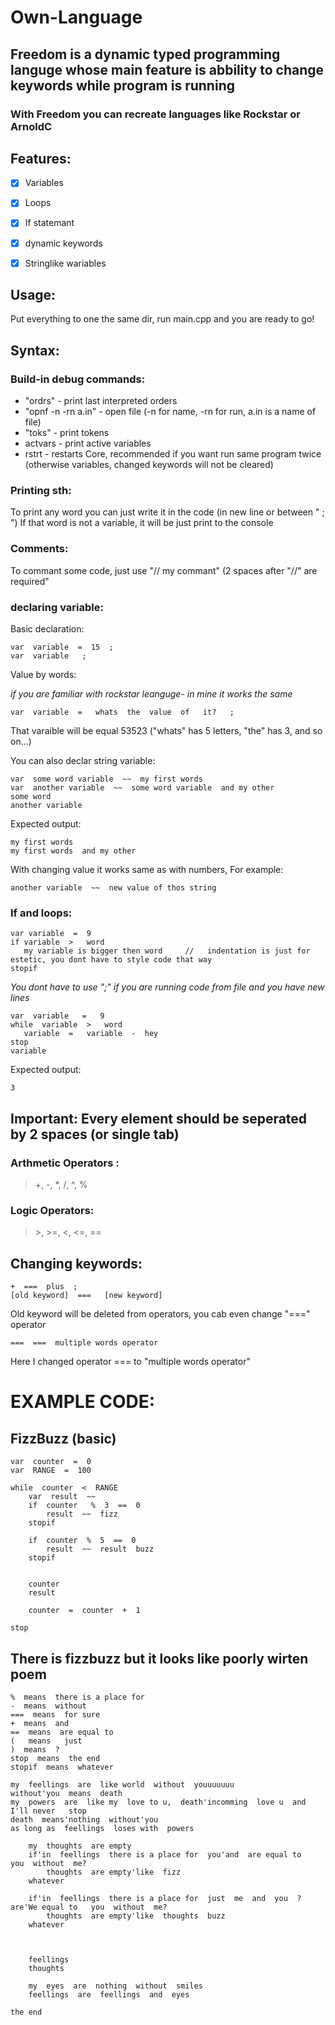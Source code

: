 # Own-Language
## Freedom is a dynamic typed programming languge whose main feature is abbility to change keywords while program is running
### With Freedom you can recreate languages like Rockstar or ArnoldC

## Features:

- [X] Variables
- [X] Loops
- [X] If statemant
- [X] dynamic keywords
- [X] Stringlike wariables


## Usage:
Put everything to one the same dir, 
run main.cpp and you are ready to go!

## Syntax:
### Build-in debug commands:
- "ordrs" - print last interpreted orders
- "opnf -n -rn a.in" - open file (-n for name, -rn for run, a.in is a name of file)
- "toks" - print tokens
- actvars - print active variables
- rstrt - restarts Core, recommended if you want run same program twice (otherwise variables, changed keywords will not be cleared)
### Printing sth:
To print any word you can just write it in the code (in new line or between " ; ")
If that word is not a variable, it will be just print to the console
### Comments:
To commant some code, just use "//  my commant"
(2 spaces after "//" are required"
### declaring variable:
Basic declaration:
```
var  variable  =  15  ;
var  variable   ;
```
Value by words:

*if you are familiar with rockstar leanguge- in mine it works the same*
```
var  variable  =   whats  the  value  of   it?   ;
```
That varaible will be equal 53523 ("whats" has 5 letters, "the" has 3, and so on...)

You can also declar string variable:
```
var  some word variable  ~~  my first words
var  another variable  ~~  some word variable  and my other
some word
another variable
```
Expected output:
```
my first words
my first words  and my other
```
With changing value it works same as with numbers, For example:
```
another variable  ~~  new value of thos string  
```

### If and loops:
```
var variable  =  9
if variable  >   word
   my variable is bigger then word     //   indentation is just for estetic, you dont have to style code that way
stopif
```
*You dont have to use ";" if you are running code from file and you have new lines*
```
var  variable   =   9
while  variable  >   word
   variable  =   variable  -  hey    
stop
variable
```
Expected output:
```
3
```
## Important: Every element should be seperated by 2 spaces (or single tab)
### Arthmetic Operators :   
> +, -, *, /, ^, %
### Logic Operators:
> \>, >=, <, <=, ==

## Changing keywords:
```
+  ===  plus  ;
[old keyword]  ===   [new keyword]
```
Old keyword will be deleted from operators, you cab even change "===" operator
```
===  ===  multiple words operator
```
Here I changed operator === to "multiple words operator"
# EXAMPLE CODE:
## FizzBuzz (basic)
```
var  counter  =  0
var  RANGE  =  100
 
while  counter  <  RANGE
	var  result  ~~ 
	if  counter   %  3  ==  0
		result  ~~  fizz
	stopif

	if  counter  %  5  ==  0
		result  ~~  result  buzz
	stopif

	
	counter
	result
	
	counter  =  counter  +  1
	
stop
```

## There is fizzbuzz but it looks like poorly wirten poem
```
%  means  there is a place for
-  means  without
===  means  for sure
+  means  and
==  means  are equal to
(   means   just
)  means  ?
stop  means  the end
stopif  means  whatever

my  feellings  are  like world  without  youuuuuuu 
without'you  means  death
my  powers  are  like my  love to u,  death'incomming  love u  and   I'll never   stop
death  means'nothing  without'you
as long as  feellings  loses with  powers
	
	my  thoughts  are empty
	if'in  feellings  there is a place for  you'and  are equal to   you  without  me?
		thoughts  are empty'like  fizz
	whatever
	
	if'in  feellings  there is a place for  just  me  and  you  ?   are'We equal to   you  without  me?
		thoughts  are empty'like  thoughts  buzz
	whatever
	
	
	
	feellings
	thoughts
	
	my  eyes  are  nothing  without  smiles  
	feellings  are  feellings  and  eyes

the end
``` 
